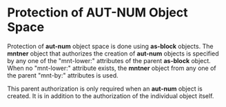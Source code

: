 # Protection of AUT-NUM Object Space

Protection of **aut-num** object space is done using **as-block** objects. The **mntner** object that authorizes the creation of **aut-num** objects is specified by any one of the "mnt-lower:" attributes of the parent **as-block** object. When no "mnt-lower:" attribute exists, the **mntner** object from any one of the parent "mnt-by:" attributes is used.

This parent authorization is only required when an **aut-num** object is created. It is in addition to the authorization of the individual object itself.
